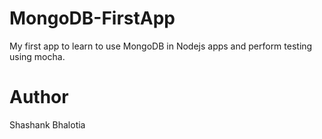 # MongoDB-FirstApp
My first app to learn to use MongoDB in Nodejs apps and perform testing using mocha.

# Author
Shashank Bhalotia
